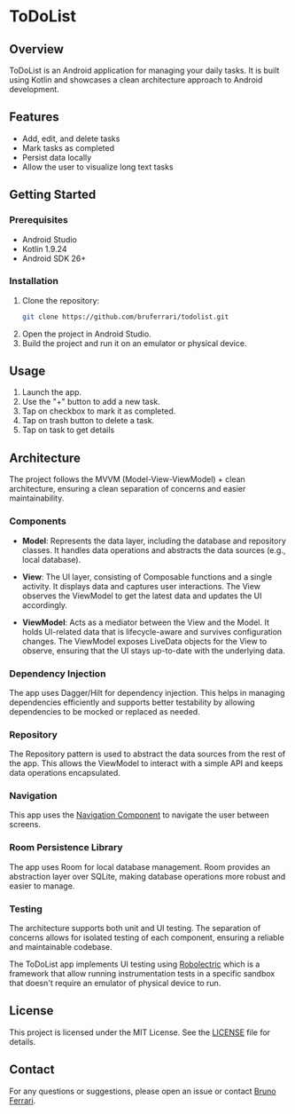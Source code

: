 # ToDoList

## Overview

ToDoList is an Android application for managing your daily tasks. 
It is built using Kotlin and showcases a clean architecture approach to Android development.

## Features

- Add, edit, and delete tasks
- Mark tasks as completed
- Persist data locally
- Allow the user to visualize long text tasks

## Getting Started

### Prerequisites

- Android Studio
- Kotlin 1.9.24
- Android SDK 26+

### Installation

1. Clone the repository:
    ```sh
    git clone https://github.com/bruferrari/todolist.git
    ```
2. Open the project in Android Studio.
3. Build the project and run it on an emulator or physical device.

## Usage

1. Launch the app.
2. Use the "+" button to add a new task.
3. Tap on checkbox to mark it as completed.
4. Tap on trash button to delete a task.
5. Tap on task to get details

## Architecture

The project follows the MVVM (Model-View-ViewModel) + clean architecture, ensuring a clean separation of concerns and easier maintainability.

### Components

- **Model**: Represents the data layer, including the database and repository classes. 
It handles data operations and abstracts the data sources (e.g., local database).

- **View**: The UI layer, consisting of Composable functions and a single activity. It displays data and captures user interactions. 
The View observes the ViewModel to get the latest data and updates the UI accordingly.

- **ViewModel**: Acts as a mediator between the View and the Model. It holds UI-related data that is lifecycle-aware and survives configuration changes. 
The ViewModel exposes LiveData objects for the View to observe, ensuring that the UI stays up-to-date with the underlying data.

### Dependency Injection

The app uses Dagger/Hilt for dependency injection. This helps in managing dependencies efficiently and supports better testability by allowing dependencies to be mocked or replaced as needed.

### Repository

The Repository pattern is used to abstract the data sources from the rest of the app. 
This allows the ViewModel to interact with a simple API and keeps data operations encapsulated.

### Navigation
This app uses the [Navigation Component](https://developer.android.com/guide/navigation) to navigate the user between screens.

### Room Persistence Library

The app uses Room for local database management. Room provides an abstraction layer over SQLite, making database operations more robust and easier to manage.

### Testing

The architecture supports both unit and UI testing. The separation of concerns allows for isolated testing of each component, ensuring a reliable and maintainable codebase.

The ToDoList app implements UI testing using [Robolectric](https://robolectric.org) which is a framework that allow running instrumentation tests in a specific sandbox that doesn't require an emulator of physical device to run.

## License

This project is licensed under the MIT License. See the [LICENSE](LICENSE) file for details.

## Contact

For any questions or suggestions, please open an issue or contact [Bruno Ferrari](mailto:b.ferrari09@gmail.com).
